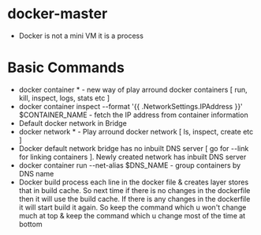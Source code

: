 # docker-master
  * Docker is not a mini VM it is a process
 
# Basic Commands 
  * docker container * - new way of play arround docker containers [ run, kill, inspect, logs, stats etc ]
  * docker container inspect --format '{{ .NetworkSettings.IPAddress }}' $CONTAINER_NAME - fetch the IP address from container information
  * Default docker network in Bridge
  * docker network * - Play arround docker network [ ls, inspect, create etc ]
  * Docker default network bridge has no inbuilt DNS server [ go for --link for linking containers ]. Newly created network has inbuilt DNS server
  * docker container run --net-alias $DNS_NAME - group containers by DNS name
  * Docker build process each line in the docker file & creates layer stores that in build cache. So next time if there is no changes in the dockerfile then it will use the build cache. If there is any changes in the dockerfile it will start build it again. So keep the command which u won't change much at top & keep the command which u change most of the time at bottom
